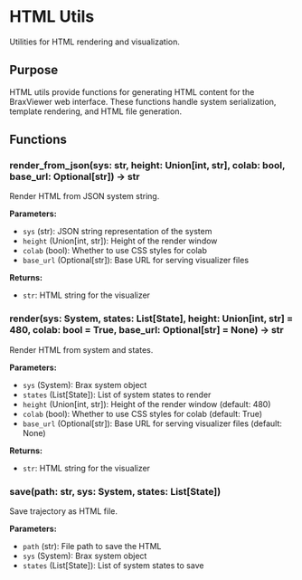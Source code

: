 # HTML Utils

Utilities for HTML rendering and visualization.

## Purpose

HTML utils provide functions for generating HTML content for the BraxViewer web interface. These functions handle system serialization, template rendering, and HTML file generation.

## Functions

### render_from_json(sys: str, height: Union[int, str], colab: bool, base_url: Optional[str]) -> str

Render HTML from JSON system string.

**Parameters:**
- `sys` (str): JSON string representation of the system
- `height` (Union[int, str]): Height of the render window
- `colab` (bool): Whether to use CSS styles for colab
- `base_url` (Optional[str]): Base URL for serving visualizer files

**Returns:**
- `str`: HTML string for the visualizer

### render(sys: System, states: List[State], height: Union[int, str] = 480, colab: bool = True, base_url: Optional[str] = None) -> str

Render HTML from system and states.

**Parameters:**
- `sys` (System): Brax system object
- `states` (List[State]): List of system states to render
- `height` (Union[int, str]): Height of the render window (default: 480)
- `colab` (bool): Whether to use CSS styles for colab (default: True)
- `base_url` (Optional[str]): Base URL for serving visualizer files (default: None)

**Returns:**
- `str`: HTML string for the visualizer

### save(path: str, sys: System, states: List[State])

Save trajectory as HTML file.

**Parameters:**
- `path` (str): File path to save the HTML
- `sys` (System): Brax system object
- `states` (List[State]): List of system states to save 